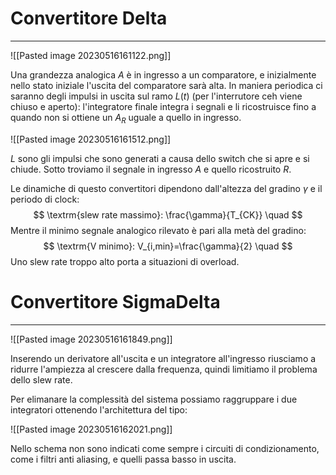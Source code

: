 # Convertitore Delta
---
![[Pasted image 20230516161122.png]]

Una grandezza analogica $A$ è in ingresso a un comparatore, e inizialmente nello stato iniziale l'uscita del comparatore sarà alta. In maniera periodica ci saranno degli impulsi in uscita sul ramo $L(t)$ (per l'interrutore ceh viene chiuso e aperto): l'integratore finale integra i segnali e li ricostruisce fino a quando non si ottiene un $A_{R}$ uguale a quello in ingresso.

![[Pasted image 20230516161512.png]]

$L$ sono gli impulsi che sono generati a causa dello switch che si apre e si chiude.
Sotto troviamo il segnale in ingresso $A$ e quello ricostruito $R$.

Le dinamiche di questo convertitori dipendono dall'altezza del gradino $\gamma$ e il periodo di clock:
$$
\textrm{slew rate massimo}: \frac{\gamma}{T_{CK}} \quad  
$$
Mentre il minimo segnale analogico rilevato è pari alla metà del gradino:
$$
\textrm{V minimo}: V_{i,min}=\frac{\gamma}{2} \quad  
$$
Uno slew rate troppo alto porta a situazioni di overload.


# Convertitore SigmaDelta
---
![[Pasted image 20230516161849.png]]

Inserendo un derivatore all'uscita e un integratore all'ingresso riusciamo a ridurre l'ampiezza al crescere dalla frequenza, quindi limitiamo il problema dello slew rate.

Per elimanare la complessità del sistema possiamo raggruppare i due integratori ottenendo l'architettura del tipo:

![[Pasted image 20230516162021.png]]

Nello schema non sono indicati come sempre i circuiti di condizionamento, come i filtri anti aliasing, e quelli passa basso in uscita.

